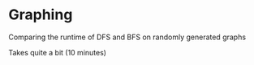 # Graphing
Comparing the runtime of DFS and BFS on randomly generated graphs

Takes quite a bit (10 minutes)
